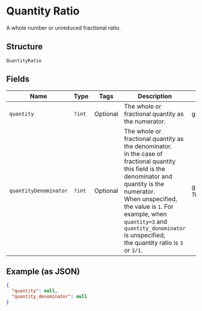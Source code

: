 
# Quantity Ratio

A whole number or unreduced fractional ratio.

## Structure

`QuantityRatio`

## Fields

| Name | Type | Tags | Description | Getter | Setter |
|  --- | --- | --- | --- | --- | --- |
| `quantity` | `?int` | Optional | The whole or fractional quantity as the numerator. | getQuantity(): ?int | setQuantity(?int quantity): void |
| `quantityDenominator` | `?int` | Optional | The whole or fractional quantity as the denominator.<br>In the case of fractional quantity this field is the denominator and quantity is the numerator.<br>When unspecified, the value is `1`. For example, when `quantity=3` and `quantity_donominator` is unspecified,<br>the quantity ratio is `3` or `3/1`. | getQuantityDenominator(): ?int | setQuantityDenominator(?int quantityDenominator): void |

## Example (as JSON)

```json
{
  "quantity": null,
  "quantity_denominator": null
}
```

